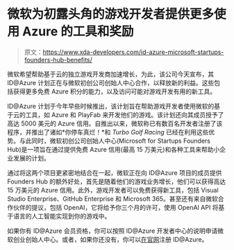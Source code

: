 # 微软为初露头角的游戏开发者提供更多使用 Azure 的工具和奖励

> 原文：<https://www.xda-developers.com/id-azure-microsoft-startups-founders-hub-benefits/>

微软希望帮助基于云的独立游戏开发商加速增长，为此，该公司今天宣布，其 ID@Azure 计划正在与微软初创公司创始人中心合作，以释放新的利益。这些包括获得更多免费 Azure 积分的能力，以及访问可能对游戏开发有用的新工具。

ID@Azure 计划于今年早些时候推出，该计划旨在帮助游戏开发者使用微软的基于云的工具，如 Azure 和 PlayFab 来开发他们的游戏。该计划还向其成员授予了高达 5000 美元的 Azure 信用。自推出以来，微软称已有数百名开发者注册了该程序，并推出了诸如*你停车真烂！*和 *Turbo Golf Racing* 已经在利用这些优势。与此同时，微软初创公司创始人中心(Microsoft for Startups Founders Hub)是一项旨在通过提供免费 Azure 信用(最高 15 万美元)和各种工具来帮助小企业发展的计划。

通过将这两个项目更紧密地结合在一起，微软正在向 ID@Azure 项目的成员提供 Founders Hub 的额外好处，首先是随着他们的游戏业务增长，他们可以获得高达 15 万美元的 Azure 信用。此外，游戏开发者可以免费获得新工具，包括 Visual Studio Enterprise、GitHub Enterprise 和 Microsoft 365。甚至还有来自微软合作伙伴的提议，包括 OpenAI，它将给予你三个月的许可，使用 OpenAI API 将基于语言的人工智能实现到你的游戏中。

如果你有 ID@Azure 会员资格，你可以按照 ID@Azure 开发者中心的说明申请微软创业创始人中心。或者，如果你还没有，你可以[在官网](https://developer.microsoft.com/en-us/games/products/idazure/)注册 ID@Azure。